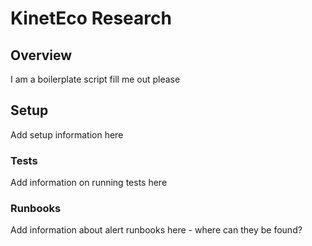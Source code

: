 # KinetEco Research

## Overview

I am a boilerplate script fill me out please

## Setup

Add setup information here

### Tests

Add information on running tests here

### Runbooks

Add information about alert runbooks here - where can they be found?
